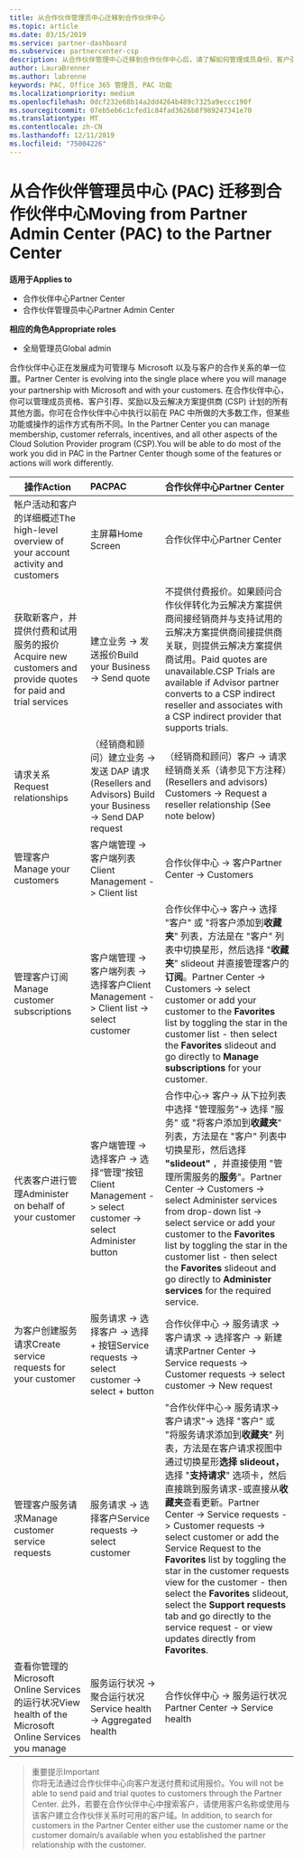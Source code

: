 ```yaml
---
title: 从合作伙伴管理员中心迁移到合作伙伴中心
ms.topic: article
ms.date: 03/15/2019
ms.service: partner-dashboard
ms.subservice: partnercenter-csp
description: 从合作伙伴管理中心迁移到合作伙伴中心后，请了解如何管理成员身份、客户引用、奖励和云解决方案提供商计划（CSP）的所有其他方面。
author: LauraBrenner
ms.author: labrenne
keywords: PAC, Office 365 管理员, PAC 功能
ms.localizationpriority: medium
ms.openlocfilehash: 0dcf232e68b14a2dd4264b489c7325a9eccc190f
ms.sourcegitcommit: 07eb5eb6c1cfed1c84fad3626b8f989247341e70
ms.translationtype: MT
ms.contentlocale: zh-CN
ms.lasthandoff: 12/11/2019
ms.locfileid: "75004226"
---
```

# <a name="moving-from-partner-admin-center-pac-to-the-partner-center"></a><span data-ttu-id="bf344-104">从合作伙伴管理员中心 (PAC) 迁移到合作伙伴中心</span><span class="sxs-lookup"><span data-stu-id="bf344-104">Moving from Partner Admin Center (PAC) to the Partner Center</span></span>

<span data-ttu-id="bf344-105">**适用于**</span><span class="sxs-lookup"><span data-stu-id="bf344-105">**Applies to**</span></span>
- <span data-ttu-id="bf344-106">合作伙伴中心</span><span class="sxs-lookup"><span data-stu-id="bf344-106">Partner Center</span></span>
- <span data-ttu-id="bf344-107">合作伙伴管理员中心</span><span class="sxs-lookup"><span data-stu-id="bf344-107">Partner Admin Center</span></span>

<span data-ttu-id="bf344-108">**相应的角色**</span><span class="sxs-lookup"><span data-stu-id="bf344-108">**Appropriate roles**</span></span>
-   <span data-ttu-id="bf344-109">全局管理员</span><span class="sxs-lookup"><span data-stu-id="bf344-109">Global admin</span></span>

<span data-ttu-id="bf344-110">合作伙伴中心正在发展成为可管理与 Microsoft 以及与客户的合作关系的单一位置。</span><span class="sxs-lookup"><span data-stu-id="bf344-110">Partner Center is evolving into the single place where you will manage your partnership with Microsoft and with your customers.</span></span> <span data-ttu-id="bf344-111">在合作伙伴中心，你可以管理成员资格、客户引荐、奖励以及云解决方案提供商 (CSP) 计划的所有其他方面。你可在合作伙伴中心中执行以前在 PAC 中所做的大多数工作，但某些功能或操作的运作方式有所不同。</span><span class="sxs-lookup"><span data-stu-id="bf344-111">In the Partner Center you can manage membership, customer referrals, incentives, and all other aspects of the Cloud Solution Provider program (CSP).You will be able to do most of the work you did in PAC in the Partner Center though some of the features or actions will work differently.</span></span> 


|<span data-ttu-id="bf344-112">**操作**</span><span class="sxs-lookup"><span data-stu-id="bf344-112">**Action**</span></span>   |<span data-ttu-id="bf344-113">**PAC**</span><span class="sxs-lookup"><span data-stu-id="bf344-113">**PAC**</span></span>   |<span data-ttu-id="bf344-114">**合作伙伴中心**</span><span class="sxs-lookup"><span data-stu-id="bf344-114">**Partner Center**</span></span>   |
|--------------|:--------------|:---------------|
|<span data-ttu-id="bf344-115">帐户活动和客户的详细概述</span><span class="sxs-lookup"><span data-stu-id="bf344-115">The high-level overview of your account activity and customers</span></span>|<span data-ttu-id="bf344-116">主屏幕</span><span class="sxs-lookup"><span data-stu-id="bf344-116">Home Screen</span></span>|<span data-ttu-id="bf344-117">合作伙伴中心</span><span class="sxs-lookup"><span data-stu-id="bf344-117">Partner Center</span></span>|
|<span data-ttu-id="bf344-118">获取新客户，并提供付费和试用服务的报价</span><span class="sxs-lookup"><span data-stu-id="bf344-118">Acquire new customers and provide quotes for paid and trial services</span></span>|<span data-ttu-id="bf344-119">建立业务 -> 发送报价</span><span class="sxs-lookup"><span data-stu-id="bf344-119">Build your Business -> Send quote</span></span>|<span data-ttu-id="bf344-120">不提供付费报价。如果顾问合作伙伴转化为云解决方案提供商间接经销商并与支持试用的云解决方案提供商间接提供商关联，则提供云解决方案提供商试用。</span><span class="sxs-lookup"><span data-stu-id="bf344-120">Paid quotes are unavailable.CSP Trials are available if Advisor partner converts to a CSP indirect reseller and associates with a CSP indirect provider that supports trials.</span></span> |
|<span data-ttu-id="bf344-121">请求关系</span><span class="sxs-lookup"><span data-stu-id="bf344-121">Request relationships</span></span>|<span data-ttu-id="bf344-122">（经销商和顾问）建立业务 -> 发送 DAP 请求</span><span class="sxs-lookup"><span data-stu-id="bf344-122">(Resellers and Advisors) Build your Business -> Send DAP request</span></span>|<span data-ttu-id="bf344-123">（经销商和顾问）客户 -> 请求经销商关系（请参见下方注释）</span><span class="sxs-lookup"><span data-stu-id="bf344-123">(Resellers and advisors) Customers -> Request a reseller relationship (See note below)</span></span>|
|<span data-ttu-id="bf344-124">管理客户</span><span class="sxs-lookup"><span data-stu-id="bf344-124">Manage your customers</span></span>|<span data-ttu-id="bf344-125">客户端管理 -> 客户端列表</span><span class="sxs-lookup"><span data-stu-id="bf344-125">Client Management -> Client list</span></span>|<span data-ttu-id="bf344-126">合作伙伴中心 -> 客户</span><span class="sxs-lookup"><span data-stu-id="bf344-126">Partner Center -> Customers</span></span>|
|<span data-ttu-id="bf344-127">管理客户订阅</span><span class="sxs-lookup"><span data-stu-id="bf344-127">Manage customer subscriptions</span></span>|<span data-ttu-id="bf344-128">客户端管理 -> 客户端列表 -> 选择客户</span><span class="sxs-lookup"><span data-stu-id="bf344-128">Client Management -> Client list -> select customer</span></span>|<span data-ttu-id="bf344-129">合作伙伴中心-> 客户-> 选择 "客户" 或 "将客户添加到**收藏夹**" 列表，方法是在 "客户" 列表中切换星形，然后选择 "**收藏夹**" slideout 并直接管理客户的**订阅**。</span><span class="sxs-lookup"><span data-stu-id="bf344-129">Partner Center -> Customers -> select customer or add your customer to the **Favorites** list by toggling the star in the customer list - then select the **Favorites** slideout and go directly to **Manage subscriptions** for your customer.</span></span>|
|<span data-ttu-id="bf344-130">代表客户进行管理</span><span class="sxs-lookup"><span data-stu-id="bf344-130">Administer on behalf of your customer</span></span>|<span data-ttu-id="bf344-131">客户端管理 -> 选择客户 -> 选择“管理”按钮</span><span class="sxs-lookup"><span data-stu-id="bf344-131">Client Management -> select customer -> select Administer button</span></span>|<span data-ttu-id="bf344-132">合作中心-> 客户-> 从下拉列表中选择 "管理服务"-> 选择 "服务" 或 "将客户添加到**收藏夹**" 列表，方法是在 "客户" 列表中切换星形，然后选择 **"slideout"** ，并直接使用 "管理所需服务的**服务**"。</span><span class="sxs-lookup"><span data-stu-id="bf344-132">Partner Center -> Customers -> select Administer services from drop-down list -> select service or add your customer to the **Favorites** list by toggling the star in the customer list - then select the **Favorites** slideout and go directly to **Administer services** for the required service.</span></span>|
|<span data-ttu-id="bf344-133">为客户创建服务请求</span><span class="sxs-lookup"><span data-stu-id="bf344-133">Create service requests for your customer</span></span>|<span data-ttu-id="bf344-134">服务请求 -> 选择客户 -> 选择 + 按钮</span><span class="sxs-lookup"><span data-stu-id="bf344-134">Service requests -> select customer -> select + button</span></span> | <span data-ttu-id="bf344-135">合作伙伴中心 -> 服务请求 -> 客户请求 -> 选择客户 -> 新建请求</span><span class="sxs-lookup"><span data-stu-id="bf344-135">Partner Center -> Service requests -> Customer requests -> select customer -> New request</span></span>|
|<span data-ttu-id="bf344-136">管理客户服务请求</span><span class="sxs-lookup"><span data-stu-id="bf344-136">Manage customer service requests</span></span>| <span data-ttu-id="bf344-137">服务请求 -> 选择客户</span><span class="sxs-lookup"><span data-stu-id="bf344-137">Service requests -> select customer</span></span>|<span data-ttu-id="bf344-138">"合作伙伴中心-> 服务请求-> 客户请求"-> 选择 "客户" 或 "将服务请求添加到**收藏夹**" 列表，方法是在客户请求视图中通过切换星形**选择 slideout，** 选择 "**支持请求**" 选项卡，然后直接跳到服务请求-或直接从**收藏夹**查看更新。</span><span class="sxs-lookup"><span data-stu-id="bf344-138">Partner Center -> Service requests -> Customer requests -> select customer or add the Service Request to the **Favorites** list by toggling the star in the customer requests view for the customer - then select the **Favorites** slideout, select the **Support requests** tab and go directly to the service request - or view updates directly from **Favorites**.</span></span>|
|<span data-ttu-id="bf344-139">查看你管理的 Microsoft Online Services 的运行状况</span><span class="sxs-lookup"><span data-stu-id="bf344-139">View health of the Microsoft Online Services you manage</span></span>|<span data-ttu-id="bf344-140">服务运行状况 -> 聚合运行状况</span><span class="sxs-lookup"><span data-stu-id="bf344-140">Service health -> Aggregated health</span></span>|<span data-ttu-id="bf344-141">合作伙伴中心 -> 服务运行状况</span><span class="sxs-lookup"><span data-stu-id="bf344-141">Partner Center -> Service health</span></span>|

><span data-ttu-id="bf344-142">重要提示</span><span class="sxs-lookup"><span data-stu-id="bf344-142">Important</span></span><br>
<span data-ttu-id="bf344-143">你将无法通过合作伙伴中心向客户发送付费和试用报价。</span><span class="sxs-lookup"><span data-stu-id="bf344-143">You will not be able to send paid and trial quotes to customers through the Partner Center.</span></span> <span data-ttu-id="bf344-144">此外，若要在合作伙伴中心中搜索客户，请使用客户名称或使用与该客户建立合作伙伴关系时可用的客户域。</span><span class="sxs-lookup"><span data-stu-id="bf344-144">In addition, to search for customers in the Partner Center either use the customer name or the customer domain/s available when you established the partner relationship with the customer.</span></span>
